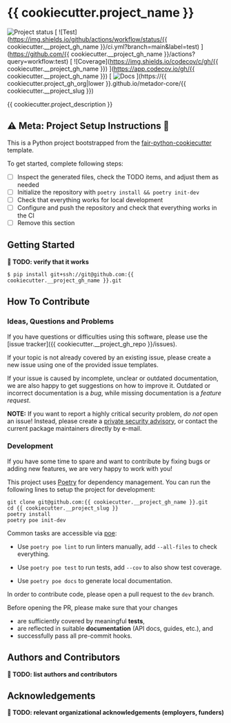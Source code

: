 # {{ cookiecutter.project_name }}

![Project status](https://img.shields.io/badge/project%20status-alpha-%23ff8000)
[
![Test](https://img.shields.io/github/actions/workflow/status/{{ cookiecutter.__project_gh_name }}/ci.yml?branch=main&label=test)
](https://github.com/{{ cookiecutter.__project_gh_name }}/actions?query=workflow:test)
[
![Coverage](https://img.shields.io/codecov/c/gh/{{ cookiecutter.__project_gh_name }})
](https://app.codecov.io/gh/{{ cookiecutter.__project_gh_name }})
[
![Docs](https://img.shields.io/badge/read-docs-success)
](https://{{ cookiecutter.project_gh_org|lower }}.github.io/metador-core/{{ cookiecutter.__project_slug }})

{{ cookiecutter.project_description }}

## :warning: Meta: Project Setup Instructions :construction:

This is a Python project bootstrapped from the
[fair-python-cookiecutter](https://jugit.fz-juelich.de/ias-9/metador/ias9-dev-general/ias9-python-cookiecutter)
template.

To get started, complete following steps:

- [ ] Inspect the generated files, check the TODO items, and adjust them as needed
- [ ] Initialize the repository with `poetry install && poetry init-dev`
- [ ] Check that everything works for local development
- [ ] Configure and push the repository and check that everything works in the CI
- [ ] Remove this section

## Getting Started

**:construction: TODO: verify that it works**

```
$ pip install git+ssh://git@github.com:{{ cookiecutter.__project_gh_name }}.git
```

## How To Contribute

### Ideas, Questions and Problems

If you have questions or difficulties using this software,
please use the [issue tracker]({{ cookiecutter.__project_gh_repo }}/issues).

If your topic is not already covered by an existing issue,
please create a new issue using one of the provided issue templates.

If your issue is caused by incomplete, unclear or outdated documentation,
we are also happy to get suggestions on how to improve it.
Outdated or incorrect documentation is a *bug*,
while missing documentation is a *feature request*.

**NOTE:** If you want to report a highly critical security problem, *do not* open an issue!
Instead, please create a [private security advisory](https://docs.github.com/en/code-security/security-advisories/guidance-on-reporting-and-writing/privately-reporting-a-security-vulnerability),
or contact the current package maintainers directly by e-mail.

### Development

If you have some time to spare and want to contribute by fixing bugs or adding new
features, we are very happy to work with you!

This project uses [Poetry](https://python-poetry.org/) for dependency management.
You can run the following lines to setup the project for development:

```
git clone git@github.com:{{ cookiecutter.__project_gh_name }}.git
cd {{ cookiecutter.__project_slug }}
poetry install
poetry poe init-dev
```

Common tasks are accessible via [poe](https://github.com/nat-n/poethepoet):

* Use `poetry poe lint` to run linters manually, add `--all-files` to check everything.

* Use `poetry poe test` to run tests, add `--cov` to also show test coverage.

* Use `poetry poe docs` to generate local documentation.

In order to contribute code, please open a pull request to the `dev` branch.

Before opening the PR, please make sure that your changes
* are sufficiently covered by meaningful **tests**,
* are reflected in suitable **documentation** (API docs, guides, etc.), and
* successfully pass all pre-commit hooks.


## Authors and Contributors

**:construction: TODO: list authors and contributors**

## Acknowledgements

**:construction: TODO: relevant organizational acknowledgements (employers, funders)**

